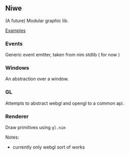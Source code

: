Niwe
----

(A future) Modular graphic lib.
  
[Examples](http://stisa.space/niwe)

### Events
Generic event emitter, taken from nim stdlib ( for now )
### Windows
An abstraction over a window.

### GL
Attempts to abstract webgl and opengl to a common api.

### Renderer
Draw primitives using `gl.nim`

Notes:
- currently only webgl sort of works
